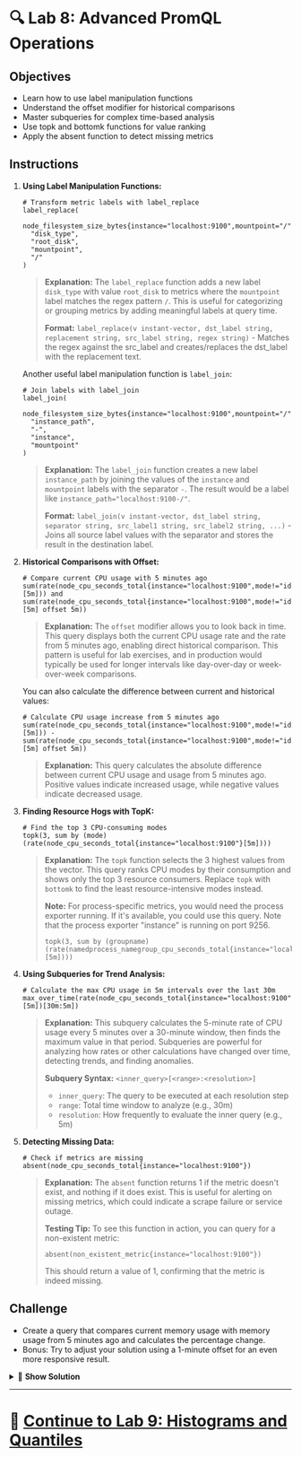 # 🔍 Lab 8: Advanced PromQL Operations

## Objectives
- Learn how to use label manipulation functions
- Understand the offset modifier for historical comparisons
- Master subqueries for complex time-based analysis
- Use topk and bottomk functions for value ranking
- Apply the absent function to detect missing metrics

## Instructions

1. **Using Label Manipulation Functions:**
   ```promql
   # Transform metric labels with label_replace
   label_replace(
     node_filesystem_size_bytes{instance="localhost:9100",mountpoint="/"},
     "disk_type",
     "root_disk",
     "mountpoint",
     "/"
   )
   ```
   
   > **Explanation:** The `label_replace` function adds a new label `disk_type` with value `root_disk` to metrics where the `mountpoint` label matches the regex pattern `/`. This is useful for categorizing or grouping metrics by adding meaningful labels at query time.
   >
   > **Format:** `label_replace(v instant-vector, dst_label string, replacement string, src_label string, regex string)` - Matches the regex against the src_label and creates/replaces the dst_label with the replacement text.

   Another useful label manipulation function is `label_join`:
   
   ```promql
   # Join labels with label_join
   label_join(
     node_filesystem_size_bytes{instance="localhost:9100",mountpoint="/"},
     "instance_path",
     "-",
     "instance",
     "mountpoint"
   )
   ```
   
   > **Explanation:** The `label_join` function creates a new label `instance_path` by joining the values of the `instance` and `mountpoint` labels with the separator `-`. The result would be a label like `instance_path="localhost:9100-/"`.
   >
   > **Format:** `label_join(v instant-vector, dst_label string, separator string, src_label1 string, src_label2 string, ...)` - Joins all source label values with the separator and stores the result in the destination label.

2. **Historical Comparisons with Offset:**
   ```promql
   # Compare current CPU usage with 5 minutes ago
   sum(rate(node_cpu_seconds_total{instance="localhost:9100",mode!="idle"}[5m])) and sum(rate(node_cpu_seconds_total{instance="localhost:9100",mode!="idle"}[5m] offset 5m))
   ```
   
   > **Explanation:** The `offset` modifier allows you to look back in time. This query displays both the current CPU usage rate and the rate from 5 minutes ago, enabling direct historical comparison. This pattern is useful for lab exercises, and in production would typically be used for longer intervals like day-over-day or week-over-week comparisons.
   
   You can also calculate the difference between current and historical values:
   
   ```promql
   # Calculate CPU usage increase from 5 minutes ago
   sum(rate(node_cpu_seconds_total{instance="localhost:9100",mode!="idle"}[5m])) - sum(rate(node_cpu_seconds_total{instance="localhost:9100",mode!="idle"}[5m] offset 5m))
   ```
   
   > **Explanation:** This query calculates the absolute difference between current CPU usage and usage from 5 minutes ago. Positive values indicate increased usage, while negative values indicate decreased usage.

3. **Finding Resource Hogs with TopK:**
   ```promql
   # Find the top 3 CPU-consuming modes
   topk(3, sum by (mode) (rate(node_cpu_seconds_total{instance="localhost:9100"}[5m])))
   ```
   
   > **Explanation:** The `topk` function selects the 3 highest values from the vector. This query ranks CPU modes by their consumption and shows only the top 3 resource consumers. Replace `topk` with `bottomk` to find the least resource-intensive modes instead.
   >
   > **Note:** For process-specific metrics, you would need the process exporter running. If it's available, you could use this query. Note that the process exporter "instance" is running on port 9256.
   > ```promql
   > topk(3, sum by (groupname) (rate(namedprocess_namegroup_cpu_seconds_total{instance="localhost:9256"}[5m])))
   > ```

4. **Using Subqueries for Trend Analysis:**
   ```promql
   # Calculate the max CPU usage in 5m intervals over the last 30m
   max_over_time(rate(node_cpu_seconds_total{instance="localhost:9100",mode="user"}[5m])[30m:5m])
   ```
   
   > **Explanation:** This subquery calculates the 5-minute rate of CPU usage every 5 minutes over a 30-minute window, then finds the maximum value in that period. Subqueries are powerful for analyzing how rates or other calculations have changed over time, detecting trends, and finding anomalies.
   >
   > **Subquery Syntax:** `<inner_query>[<range>:<resolution>]`
   > - `inner_query`: The query to be executed at each resolution step
   > - `range`: Total time window to analyze (e.g., 30m)
   > - `resolution`: How frequently to evaluate the inner query (e.g., 5m)

5. **Detecting Missing Data:**
   ```promql
   # Check if metrics are missing
   absent(node_cpu_seconds_total{instance="localhost:9100"})
   ```
   
   > **Explanation:** The `absent` function returns 1 if the metric doesn't exist, and nothing if it does exist. This is useful for alerting on missing metrics, which could indicate a scrape failure or service outage.
   >
   > **Testing Tip:** To see this function in action, you can query for a non-existent metric:
   > ```promql
   > absent(non_existent_metric{instance="localhost:9100"})
   > ```
   > This should return a value of 1, confirming that the metric is indeed missing.

## Challenge
- Create a query that compares current memory usage with memory usage from 5 minutes ago and calculates the percentage change.
- Bonus: Try to adjust your solution using a 1-minute offset for an even more responsive result.

<details>
<summary>🧠 <b>Show Solution</b></summary>

To compare current memory usage with memory usage from 5 minutes ago and calculate the percentage change:

1. **Build the query step by step:**

   **Step 1: Create a query for current memory usage percentage:**
   ```promql
   100 * (1 - (node_memory_MemAvailable_bytes{instance="localhost:9100"} / node_memory_MemTotal_bytes{instance="localhost:9100"}))
   ```

   **Step 2: Create a query for memory usage percentage from 5 minutes ago:**
   ```promql
   100 * (1 - (node_memory_MemAvailable_bytes{instance="localhost:9100"} offset 5m / node_memory_MemTotal_bytes{instance="localhost:9100"} offset 5m))
   ```

   **Step 3: Calculate the percentage change between them:**
   ```promql
   (
     (100 * (1 - (node_memory_MemAvailable_bytes{instance="localhost:9100"} / node_memory_MemTotal_bytes{instance="localhost:9100"})))
     -
     (100 * (1 - (node_memory_MemAvailable_bytes{instance="localhost:9100"} offset 5m / node_memory_MemTotal_bytes{instance="localhost:9100"} offset 5m)))
   )
   /
   (100 * (1 - (node_memory_MemAvailable_bytes{instance="localhost:9100"} offset 5m / node_memory_MemTotal_bytes{instance="localhost:9100"} offset 5m)))
   * 100
   ```

   The final query calculates the percent difference by:
   1. Subtracting the old memory usage from the current usage
   2. Dividing by the old usage to get the relative change
   3. Multiplying by 100 to convert to a percentage

   Positive values indicate increased memory usage compared to 5 minutes ago, while negative values indicate decreased usage.

2. **Using an even shorter time window:**
   ```promql
   # Use 1m offset for immediate feedback
   (
   (100 * (1 - (node_memory_MemAvailable_bytes{instance="localhost:9100"} / node_memory_MemTotal_bytes{instance="localhost:9100"})))
   -
   (100 * (1 - (node_memory_MemAvailable_bytes{instance="localhost:9100"} offset 1m / node_memory_MemTotal_bytes{instance="localhost:9100"} offset 1m)))
   )
   /
   (100 * (1 - (node_memory_MemAvailable_bytes{instance="localhost:9100"} offset 1m / node_memory_MemTotal_bytes{instance="localhost:9100"} offset 1m)))
   * 100
   ```

3. **For better readability in production, you could use recording rules to simplify this complex query:**
   ```yaml
   # In prometheus.yml rules section:
   groups:
     - name: memory_usage
       rules:
         - record: memory_usage_percent
           expr: 100 * (1 - (node_memory_MemAvailable_bytes{instance="localhost:9100"} / node_memory_MemTotal_bytes{instance="localhost:9100"}))
   ```

   Then you could write a simpler comparison query:
   ```promql
   (memory_usage_percent - memory_usage_percent offset 5m) / memory_usage_percent offset 5m * 100
   ```

> **Note:** Using shorter offset durations like 1m or 5m allows you to quickly see results in a lab environment. In production monitoring, you might use longer offsets like 1h or 1d for more meaningful historical comparisons.

</details>

---

# 🌟 [Continue to Lab 9: Histograms and Quantiles](../Advanced/Lab9_Histograms_Quantiles.md)
